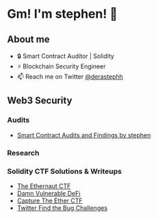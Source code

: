 # Gm! I'm stephen! 👋

## About me
- 🔒 Smart Contract Auditor | Solidity
- ⚡ Blockchain Security Engineer
- 📫 Reach me on Twitter [@derastephh](https://x.com/derastephh)

## Web3 Security

### Audits
- [Smart Contract Audits and Findings by stephen](https://github.com/Derastephh/Audits-Reports)

### Research

### Solidity CTF Solutions & Writeups
- [The Ethernaut CTF](https://github.com/Derastephh/ethernaut-solutions)
- [Damn Vulnerable DeFi](#)
- [Capture The Ether CTF](#)
- [Twitter Find the Bug Challenges](https://github.com/Derastephh/Twitter-SC-FindTheBug-Challenges)

